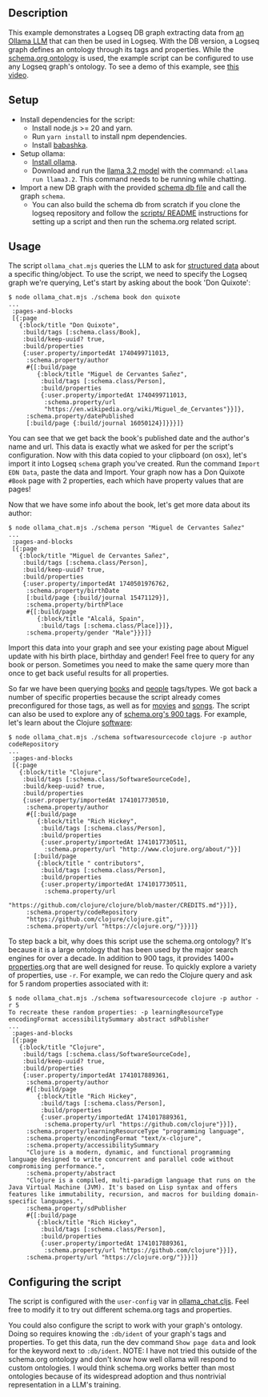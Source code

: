 ## Description

This example demonstrates a Logseq DB graph extracting data from [an Ollama LLM](https://ollama.com/) that can then be used in Logseq. With the DB version, a Logseq graph defines an ontology through its tags and properties. While the [schema.org ontology](https://schema.org) is used, the example script can be configured to use any Logseq graph's ontology. To see a demo of this example, see [this video](https://www.loom.com/share/bd98db65474f4e828bd4db65d556159c).

## Setup

* Install dependencies for the script:
    * Install node.js >= 20 and yarn.
    * Run `yarn install` to install npm dependencies.
    * Install [babashka](https://github.com/babashka/babashka).
* Setup ollama:
    * [Install ollama](https://ollama.com/download).
    * Download and run the [llama 3.2 model](https://ollama.com/library/llama3.2) with the command: `ollama run llama3.2`. This command needs to be running while chatting.
* Import a new DB graph with the provided [schema db file](./schema/db.sqlite) and call the graph `schema`.
    * You can also build the schema db from scratch if you clone the logseq repository and follow the [scripts/ README](https://github.com/logseq/logseq/tree/feat/db/scripts#usage) instructions for setting up a script and then run the schema.org related script.

## Usage

The script `ollama_chat.mjs` queries the LLM to ask for [structured data](https://ollama.com/blog/structured-outputs) about a specific thing/object. To use the script, we need to specify the Logseq graph we're querying, Let's start by asking about the book 'Don Quixote':

```
$ node ollama_chat.mjs ./schema book don quixote
...
 :pages-and-blocks
 [{:page
   {:block/title "Don Quixote",
    :build/tags [:schema.class/Book],
    :build/keep-uuid? true,
    :build/properties
    {:user.property/importedAt 1740499711013,
     :schema.property/author
     #{[:build/page
        {:block/title "Miguel de Cervantes Sañez",
         :build/tags [:schema.class/Person],
         :build/properties
         {:user.property/importedAt 1740499711013,
          :schema.property/url
          "https://en.wikipedia.org/wiki/Miguel_de_Cervantes"}}]},
     :schema.property/datePublished
     [:build/page {:build/journal 16050124}]}}}]}
```

You can see that we get back the book's published date and the author's name and url. This data is exactly what we asked for per the script's configuration. Now with this data copied to your clipboard (on osx), let's import it into Logseq `schema` graph you've created. Run the command `Import EDN Data`, paste the data and Import. Your graph now has a Don Quixote `#Book` page with 2 properties, each which have property values that are pages!

Now that we have some info about the book, let's get more data about its author:

```
$ node ollama_chat.mjs ./schema person "Miguel de Cervantes Sañez"
...
 :pages-and-blocks
 [{:page
   {:block/title "Miguel de Cervantes Sañez",
    :build/tags [:schema.class/Person],
    :build/keep-uuid? true,
    :build/properties
    {:user.property/importedAt 1740501976762,
     :schema.property/birthDate
     [:build/page {:build/journal 15471129}],
     :schema.property/birthPlace
     #{[:build/page
        {:block/title "Alcalá, Spain",
         :build/tags [:schema.class/Place]}]},
     :schema.property/gender "Male"}}}]}
```

Import this data into your graph and see your existing page about Miguel update with his birth place, birthday and gender! Feel free to query for any book or person. Sometimes you need to make the same query more than once to get back useful results for all properties.

So far we have been querying [books](https://schema.org/Book) and [people](https://schema.org/Person) tags/types. We got back a number of specific properties because the script already comes preconfigured for those tags, as well as for [movies](https://schema.org/Movie) and [songs](https://schema.org/MusicRecording). The script can also be used to explore any of [schema.org's 900 tags](https://schema.org/docs/full.html). For example, let's learn about the Clojure [software](https://schema.org/SoftwareSourceCode):

```
$ node ollama_chat.mjs ./schema softwaresourcecode clojure -p author codeRepository
...
 :pages-and-blocks
 [{:page
   {:block/title "Clojure",
    :build/tags [:schema.class/SoftwareSourceCode],
    :build/keep-uuid? true,
    :build/properties
    {:user.property/importedAt 1741017730510,
     :schema.property/author
     #{[:build/page
        {:block/title "Rich Hickey",
         :build/tags [:schema.class/Person],
         :build/properties
         {:user.property/importedAt 1741017730511,
          :schema.property/url "http://www.clojure.org/about/"}}]
       [:build/page
        {:block/title " contributors",
         :build/tags [:schema.class/Person],
         :build/properties
         {:user.property/importedAt 1741017730511,
          :schema.property/url
          "https://github.com/clojure/clojure/blob/master/CREDITS.md"}}]},
     :schema.property/codeRepository
     "https://github.com/clojure/clojure.git",
     :schema.property/url "https://clojure.org/"}}}]}
```

To step back a bit, why does this script use the schema.org ontology? It's because it is a large ontology that has been used by the major search engines for over a decade. In addition to 900 tags, it provides 1400+ [properties](https://meta.schema.org/Property).org that are well designed for reuse. To quickly explore a variety of properties, use `-r`. For example, we can redo the Clojure query and ask for 5 random properties associated with it:

```
$ node ollama_chat.mjs ./schema softwaresourcecode clojure -p author -r 5
To recreate these random properties: -p learningResourceType encodingFormat accessibilitySummary abstract sdPublisher
...
 :pages-and-blocks
 [{:page
   {:block/title "Clojure",
    :build/tags [:schema.class/SoftwareSourceCode],
    :build/keep-uuid? true,
    :build/properties
    {:user.property/importedAt 1741017889361,
     :schema.property/author
     #{[:build/page
        {:block/title "Rich Hickey",
         :build/tags [:schema.class/Person],
         :build/properties
         {:user.property/importedAt 1741017889361,
          :schema.property/url "https://github.com/clojure"}}]},
     :schema.property/learningResourceType "programming language",
     :schema.property/encodingFormat "text/x-clojure",
     :schema.property/accessibilitySummary
     "Clojure is a modern, dynamic, and functional programming language designed to write concurrent and parallel code without compromising performance.",
     :schema.property/abstract
     "Clojure is a compiled, multi-paradigm language that runs on the Java Virtual Machine (JVM). It's based on Lisp syntax and offers features like immutability, recursion, and macros for building domain-specific languages.",
     :schema.property/sdPublisher
     #{[:build/page
        {:block/title "Rich Hickey",
         :build/tags [:schema.class/Person],
         :build/properties
         {:user.property/importedAt 1741017889361,
          :schema.property/url "https://github.com/clojure"}}]},
     :schema.property/url "https://clojure.org/"}}}]}
```

## Configuring the script

The script is configured with the `user-config` var in [ollama_chat.cljs](./src/logseq/ollama_chat.cljs). Feel free to modify it to try out different schema.org tags and properties.

You could also configure the script to work with your graph's ontology. Doing so requires knowing the `:db/ident` of your graph's tags and properties. To get this data, run the dev command `Show page data` and look for the keyword next to `:db/ident`. NOTE: I have not tried this outside of the schema.org ontology and don't know how well ollama will respond to custom ontologies. I would think schema.org works better than most ontologies because of its widespread adoption and thus nontrivial representation in a LLM's training.